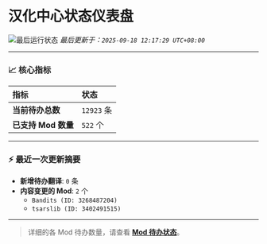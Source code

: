 # 汉化中心状态仪表盘

![最后运行状态](https://img.shields.io/badge/Last%20Run-Success-green)
*最后更新于：`2025-09-18 12:17:29 UTC+08:00`*

---

### 📈 **核心指标**

| 指标 | 状态 |
| :--- | :--- |
| **当前待办总数** | ``12923`` 条 |
| **已支持 Mod 数量** | ``522`` 个 |

---

### ⚡ **最近一次更新摘要**

*   **新增待办翻译**: `0` 条
*   **内容变更的 Mod**: `2` 个
    *   `Bandits (ID: 3268487204)`
    *   `tsarslib (ID: 3402491515)`

---

> 详细的各 Mod 待办数量，请查看 [**Mod 待办状态**](MOD_TODO_STATUS.md)。
